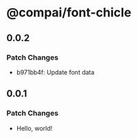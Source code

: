 # @compai/font-chicle

## 0.0.2

### Patch Changes

- b971bb4f: Update font data

## 0.0.1

### Patch Changes

- Hello, world!
